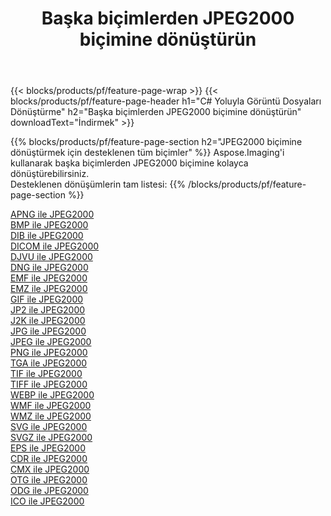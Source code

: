 ﻿---
title: Başka biçimlerden JPEG2000 biçimine dönüştürün 
weight: 3920
url: /tr/java/conversion/to/jpeg2000 
lang: tr
langdirlevel: 2
locales: zh-hans,ja,it,ru,de,es,fr,nl,id,lt,pl,pt,vi,tr,ko,zh-hant,ar,hi,th,sv,cs,uk,he
description: Aspose.Imaging'i kullanarak başka biçimlerden JPEG2000 biçimine kolayca dönüştürebilirsiniz
---

{{< blocks/products/pf/feature-page-wrap >}}
{{< blocks/products/pf/feature-page-header h1="C# Yoluyla Görüntü Dosyaları Dönüştürme" h2="Başka biçimlerden JPEG2000 biçimine dönüştürün" downloadText="İndirmek" >}}


{{% blocks/products/pf/feature-page-section  h2="JPEG2000 biçimine dönüştürmek için desteklenen tüm biçimler" %}}
Aspose.Imaging'i kullanarak başka biçimlerden JPEG2000 biçimine kolayca dönüştürebilirsiniz.
<br/>
Desteklenen dönüşümlerin tam listesi:
{{% /blocks/products/pf/feature-page-section %}}
<div class="container-fluid productfamilypage bg-gray">
    <div class="convertypes bg-gray agp-content section">
        <div class="container">
		<div class="row other-converters">
		    <div class='col-md-2 other-converter remove-lp remove-rp'><a href="/imaging/tr/java/conversion/apng-to-jpeg2000" >APNG ile JPEG2000</a></div>
<div class='col-md-2 other-converter remove-lp remove-rp'><a href="/imaging/tr/java/conversion/bmp-to-jpeg2000" >BMP ile JPEG2000</a></div>
<div class='col-md-2 other-converter remove-lp remove-rp'><a href="/imaging/tr/java/conversion/dib-to-jpeg2000" >DIB ile JPEG2000</a></div>
<div class='col-md-2 other-converter remove-lp remove-rp'><a href="/imaging/tr/java/conversion/dicom-to-jpeg2000" >DICOM ile JPEG2000</a></div>
<div class='col-md-2 other-converter remove-lp remove-rp'><a href="/imaging/tr/java/conversion/djvu-to-jpeg2000" >DJVU ile JPEG2000</a></div>
<div class='col-md-2 other-converter remove-lp remove-rp'><a href="/imaging/tr/java/conversion/dng-to-jpeg2000" >DNG ile JPEG2000</a></div>
<div class='col-md-2 other-converter remove-lp remove-rp'><a href="/imaging/tr/java/conversion/emf-to-jpeg2000" >EMF ile JPEG2000</a></div>
<div class='col-md-2 other-converter remove-lp remove-rp'><a href="/imaging/tr/java/conversion/emz-to-jpeg2000" >EMZ ile JPEG2000</a></div>
<div class='col-md-2 other-converter remove-lp remove-rp'><a href="/imaging/tr/java/conversion/gif-to-jpeg2000" >GIF ile JPEG2000</a></div>
<div class='col-md-2 other-converter remove-lp remove-rp'><a href="/imaging/tr/java/conversion/jp2-to-jpeg2000" >JP2 ile JPEG2000</a></div>
<div class='col-md-2 other-converter remove-lp remove-rp'><a href="/imaging/tr/java/conversion/j2k-to-jpeg2000" >J2K ile JPEG2000</a></div>
<div class='col-md-2 other-converter remove-lp remove-rp'><a href="/imaging/tr/java/conversion/jpg-to-jpeg2000" >JPG ile JPEG2000</a></div>
<div class='col-md-2 other-converter remove-lp remove-rp'><a href="/imaging/tr/java/conversion/jpeg-to-jpeg2000" >JPEG ile JPEG2000</a></div>
<div class='col-md-2 other-converter remove-lp remove-rp'><a href="/imaging/tr/java/conversion/png-to-jpeg2000" >PNG ile JPEG2000</a></div>
<div class='col-md-2 other-converter remove-lp remove-rp'><a href="/imaging/tr/java/conversion/tga-to-jpeg2000" >TGA ile JPEG2000</a></div>
<div class='col-md-2 other-converter remove-lp remove-rp'><a href="/imaging/tr/java/conversion/tif-to-jpeg2000" >TIF ile JPEG2000</a></div>
<div class='col-md-2 other-converter remove-lp remove-rp'><a href="/imaging/tr/java/conversion/tiff-to-jpeg2000" >TIFF ile JPEG2000</a></div>
<div class='col-md-2 other-converter remove-lp remove-rp'><a href="/imaging/tr/java/conversion/webp-to-jpeg2000" >WEBP ile JPEG2000</a></div>
<div class='col-md-2 other-converter remove-lp remove-rp'><a href="/imaging/tr/java/conversion/wmf-to-jpeg2000" >WMF ile JPEG2000</a></div>
<div class='col-md-2 other-converter remove-lp remove-rp'><a href="/imaging/tr/java/conversion/wmz-to-jpeg2000" >WMZ ile JPEG2000</a></div>
<div class='col-md-2 other-converter remove-lp remove-rp'><a href="/imaging/tr/java/conversion/svg-to-jpeg2000" >SVG ile JPEG2000</a></div>
<div class='col-md-2 other-converter remove-lp remove-rp'><a href="/imaging/tr/java/conversion/svgz-to-jpeg2000" >SVGZ ile JPEG2000</a></div>
<div class='col-md-2 other-converter remove-lp remove-rp'><a href="/imaging/tr/java/conversion/eps-to-jpeg2000" >EPS ile JPEG2000</a></div>
<div class='col-md-2 other-converter remove-lp remove-rp'><a href="/imaging/tr/java/conversion/cdr-to-jpeg2000" >CDR ile JPEG2000</a></div>
<div class='col-md-2 other-converter remove-lp remove-rp'><a href="/imaging/tr/java/conversion/cmx-to-jpeg2000" >CMX ile JPEG2000</a></div>
<div class='col-md-2 other-converter remove-lp remove-rp'><a href="/imaging/tr/java/conversion/otg-to-jpeg2000" >OTG ile JPEG2000</a></div>
<div class='col-md-2 other-converter remove-lp remove-rp'><a href="/imaging/tr/java/conversion/odg-to-jpeg2000" >ODG ile JPEG2000</a></div>
<div class='col-md-2 other-converter remove-lp remove-rp'><a href="/imaging/tr/java/conversion/ico-to-jpeg2000" >ICO ile JPEG2000</a></div>
                </div>
        </div>
    </div>
</div>
<br/>

